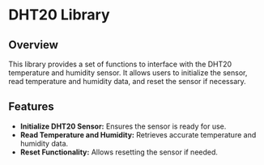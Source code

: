 # DHT20 Library

## Overview

This library provides a set of functions to interface with the DHT20 temperature and humidity sensor. It allows users to initialize the sensor, read temperature and humidity data, and reset the sensor if necessary.

## Features

- **Initialize DHT20 Sensor:** Ensures the sensor is ready for use.
- **Read Temperature and Humidity:** Retrieves accurate temperature and humidity data.
- **Reset Functionality:** Allows resetting the sensor if needed.